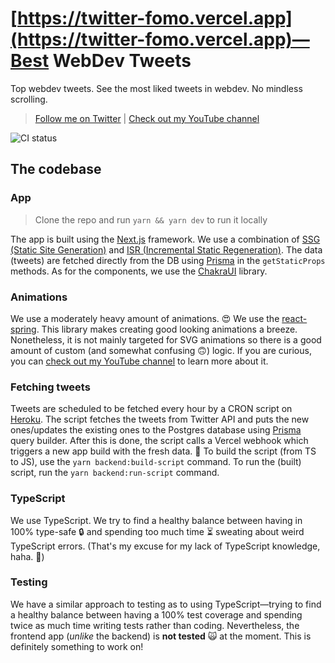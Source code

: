 # [https://twitter-fomo.vercel.app](https://twitter-fomo.vercel.app)—Best WebDev Tweets
Top webdev tweets. See the most liked tweets in webdev. No mindless scrolling.

> [Follow me on Twitter](https://twitter.com/tom_dohnal) | [Check out my YouTube channel](https://www.youtube.com/channel/UCE7h4of6ywpAG87KXHV6UrQ)

![CI status](https://github.com/tomdohnal/twitter-fomo/workflows/CI/badge.svg)

## The codebase
### App
> Clone the repo and run `yarn && yarn dev` to run it locally

The app is built using the [Next.js](https://nextjs.org/) framework. We use a combination of [SSG (Static Site Generation)](https://nextjs.org/blog/next-9-3#next-gen-static-site-generation-ssg-support) and [ISR (Incremental Static Regeneration)](https://nextjs.org/blog/next-9-5#stable-incremental-static-regeneration). The data (tweets) are fetched directly from the DB using [Prisma](https://www.prisma.io/) in the `getStaticProps` methods. As for the components, we use the [ChakraUI](https://chakra-ui.com/) library.

### Animations
We use a moderately heavy amount of animations. 😍 We use the [react-spring](https://www.react-spring.io/). This library makes creating good looking animations a breeze. Nonetheless, it is not mainly targeted for SVG animations so there is a good amount of custom (and somewhat confusing 🙃) logic.
If you are curious, you can [check out my YouTube channel](https://www.youtube.com/channel/UCE7h4of6ywpAG87KXHV6UrQ) to learn more about it.

### Fetching tweets
Tweets are scheduled to be fetched every hour by a CRON script on [Heroku](https://www.heroku.com/). The script fetches the tweets from Twitter API and puts the new ones/updates the existing ones to the Postgres database using [Prisma](https://www.prisma.io/) query builder. After this is done, the script calls a Vercel webhook which triggers a new app build with the fresh data. 🌿
To build the script (from TS to JS), use the `yarn backend:build-script` command. To run the (built) script, run the `yarn backend:run-script` command.

### TypeScript
We use TypeScript. We try to find a healthy balance between having in 100% type-safe 🔒 and spending too much time ⏳ sweating about weird TypeScript errors. (That's my excuse for my lack of TypeScript knowledge, haha. 🙈)

### Testing
We have a similar approach to testing as to using TypeScript—trying to find a healthy balance between having a 100% test coverage and spending twice as much time writing tests rather than coding. Nevertheless, the frontend app (*unlike* the backend) is **not tested** 🙀 at the moment. This is definitely something to work on!
